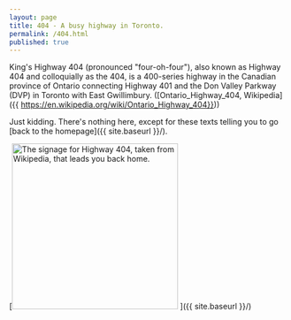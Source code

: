 ```yaml
---
layout: page
title: 404 - A busy highway in Toronto.
permalink: /404.html
published: true
---
```


King's Highway 404 (pronounced "four-oh-four"), also known as Highway 404 and colloquially as the 404, is a 400-series highway in the Canadian province of Ontario connecting Highway 401 and the Don Valley Parkway (DVP) in Toronto with East Gwillimbury. ([Ontario_Highway_404, Wikipedia]({{ https://en.wikipedia.org/wiki/Ontario_Highway_404}}))

Just kidding. There's nothing here, except for these texts telling you to go [back to the homepage]({{ site.baseurl }}/).

[<img src="https://upload.wikimedia.org/wikipedia/commons/thumb/1/17/Ontario_404.svg/800px-Ontario_404.svg.png" alt="The signage for Highway 404, taken from Wikipedia, that leads you back home." style="width: 300px"/>
]({{ site.baseurl }}/)
